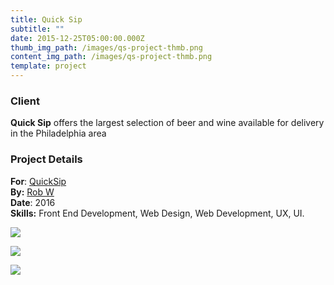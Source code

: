 ```yaml
---
title: Quick Sip
subtitle: ""
date: 2015-12-25T05:00:00.000Z
thumb_img_path: /images/qs-project-thmb.png
content_img_path: /images/qs-project-thmb.png
template: project
---
```

### Client

**Quick Sip** offers the largest selection of beer and wine available for delivery in the Philadelphia area

### Project Details

**For**: [QuickSip](https://www.quicksipdelivery.com/)\
**By:** [Rob W](https://www.robotwilliams.com/)\
**Date**: 2016\
**Skills:** Front End Development, Web Design, Web Development, UX, UI.

![](/images/qs-dsk.jpg)

![](/images/qs-tblt.jpg)

![](/images/qs-phn.png)